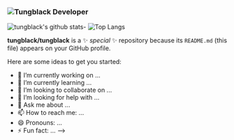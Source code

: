 ### ![Tungblack Developer](https://img.shields.io/badge/Tungblack-Vietnam-blue.svg) 
![tungblack's github stats](https://github-readme-stats.vercel.app/api?username=tungblack&show_icons=true&theme=tokyonight)- ![Top Langs](https://github-readme-stats.vercel.app/api/top-langs/?username=tungblack&show_icons=true&theme=tokyonight)

**tungblack/tungblack** is a ✨ _special_ ✨ repository because its `README.md` (this file) appears on your GitHub profile.

Here are some ideas to get you started:

- 🔭 I’m currently working on ...
- 🌱 I’m currently learning ...
- 👯 I’m looking to collaborate on ...
- 🤔 I’m looking for help with ...
- 💬 Ask me about ...
- 📫 How to reach me: ...
- 😄 Pronouns: ...
- ⚡ Fun fact: ...
-->

